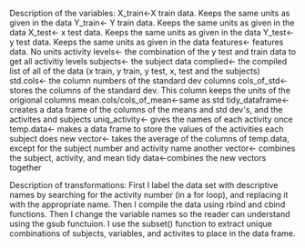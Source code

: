 Description of the variables:
  X_train<-X train data. Keeps the same units as given in the data
  Y_train<- Y train data. Keeps the same units as given in the data
  X_test<- x test data. Keeps the same units as given in the data
  Y_test<- y test data. Keeps the same units as given in the data
  features<- features data. No units
  activity levels<- the combination of the y test and train data to get all activitiy levels
  subjects<- the subject data
  complied<- the compiled list of all of the data (x train, y train, y test, x, test and the subjects)
  std.cols<- the column numbers of the standard dev columns
  cols_of_std<- stores the columns of the standard dev. This column keeps the units of the origional columns
  mean.cols/cols_of_mean<-same as std
  tidy_dataframe<- creates a data frame of the columns of the means and std dev's, and the activites and subjects
  uniq_activity<- gives the names of each activity once
  temp.data<- makes a data frame to store the values of the activities each subject does
  new vector<- takes the average of the columns of temp.data, except for the subject number and activity name
  another vector<- combines the subject, activity, and mean
  tidy data<-combines the new vectors together
  
  Description of transformations:
    First I label the data set with descriptive names by searching for the activity number (in a for loop), and replacing it with the appropriate name. Then I compile the data using rbind and cbind functions. Then I change the variable names so the reader can understand using the gsub functuion. I use the subset() function to extract unique combinations of subjects, variables, and activites to place in the data frame. 
